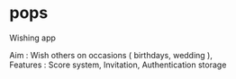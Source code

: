 # pops
Wishing app 

Aim : Wish others on occasions ( birthdays, wedding ),  
Features : Score system, Invitation, Authentication storage  
